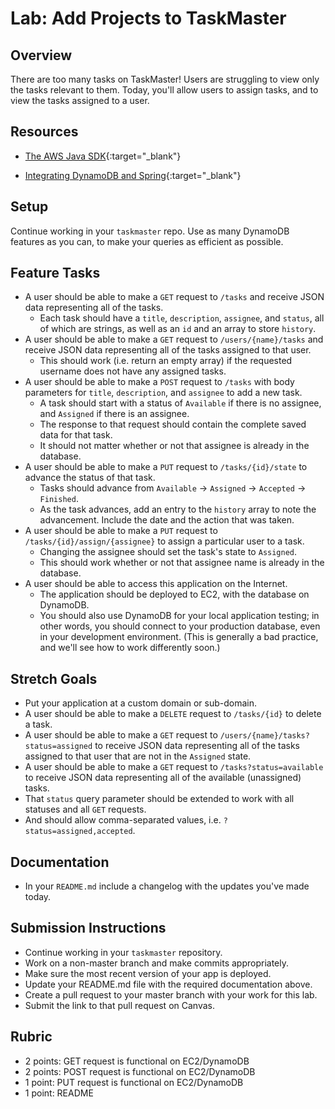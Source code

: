 # Lab: Add Projects to TaskMaster

## Overview

There are too many tasks on TaskMaster! Users are struggling to view only the tasks relevant to them. Today, you'll allow users to assign tasks, and to view the tasks assigned to a user.

## Resources
* [The AWS Java SDK](https://docs.aws.amazon.com/sdk-for-java/v1/developer-guide/welcome.html){:target="_blank"}
- [Integrating DynamoDB and Spring](https://www.baeldung.com/spring-data-dynamodb){:target="_blank"}

## Setup

Continue working in your `taskmaster` repo. Use as many DynamoDB features as you can, to make your queries as efficient as possible. 

## Feature Tasks

- A user should be able to make a `GET` request to `/tasks` and receive JSON data representing all of the tasks.
    - Each task should have a `title`, `description`, `assignee`, and `status`, all of which are strings, as well as an `id` and an array to store `history`.
- A user should be able to make a `GET` request to `/users/{name}/tasks` and receive JSON data representing all of the tasks assigned to that user.
    - This should work (i.e. return an empty array) if the requested username does not have any assigned tasks.
- A user should be able to make a `POST` request to `/tasks` with body parameters for `title`, `description`, and `assignee` to add a new task.
    - A task should start with a status of `Available` if there is no assignee, and `Assigned` if there is an assignee.
    - The response to that request should contain the complete saved data for that task.
    - It should not matter whether or not that assignee is already in the database.
- A user should be able to make a `PUT` request to `/tasks/{id}/state` to advance the status of that task.
    - Tasks should advance from `Available` -> `Assigned` -> `Accepted` -> `Finished`.
    - As the task advances, add an entry to the `history` array to note the advancement. Include the date and the action that was taken.
- A user should be able to make a `PUT` request to `/tasks/{id}/assign/{assignee}` to assign a particular user to a task.
    - Changing the assignee should set the task's state to `Assigned`.
    - This should work whether or not that assignee name is already in the database.
- A user should be able to access this application on the Internet.
    - The application should be deployed to EC2, with the database on DynamoDB.
    - You should also use DynamoDB for your local application testing; in other words, you should connect to your production database, even in your development environment. (This is generally a bad practice, and we'll see how to work differently soon.)

## Stretch Goals
- Put your application at a custom domain or sub-domain.
- A user should be able to make a `DELETE` request to `/tasks/{id}` to delete a task.
- A user should be able to make a `GET` request to `/users/{name}/tasks?status=assigned` to receive JSON data representing all of the tasks assigned to that user that are not in the `Assigned` state.
- A user should be able to make a `GET` request to `/tasks?status=available` to receive JSON data representing all of the available (unassigned) tasks.
- That `status` query parameter should be extended to work with all statuses and all `GET` requests.
- And should allow comma-separated values, i.e. `?status=assigned,accepted`.

## Documentation
* In your `README.md` include a changelog with the updates you've made today.

## Submission Instructions
* Continue working in your `taskmaster` repository.
* Work on a non-master branch and make commits appropriately.
* Make sure the most recent version of your app is deployed.
* Update your README.md file with the required documentation above.
* Create a pull request to your master branch with your work for this lab.
* Submit the link to that pull request on Canvas.

## Rubric
- 2 points: GET request is functional on EC2/DynamoDB
- 2 points: POST request is functional on EC2/DynamoDB
- 1 point: PUT request is functional on EC2/DynamoDB
- 1 point: README

